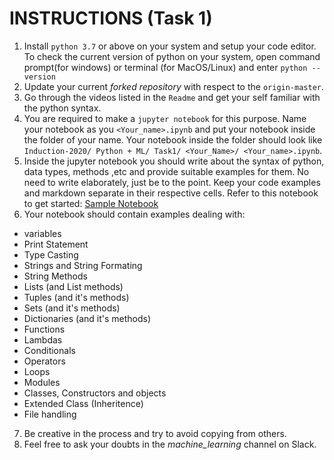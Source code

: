 # INSTRUCTIONS (Task 1)

1. Install `python 3.7` or above on your system and setup your code editor. To check the current version of python on your system, open command prompt(for windows) or terminal (for MacOS/Linux) and enter `python --version`
2. Update your current *forked repository* with respect to the `origin-master`.
3. Go through the videos listed in the `Readme` and get your self familiar with the python syntax.
4. You are required to make a `jupyter notebook` for this purpose. Name your notebook as you `<Your_name>.ipynb` and put your notebook inside the folder of your name. Your notebook inside the folder should look like `Induction-2020/ Python + ML/ Task1/ <Your_Name>/ <Your_name>.ipynb`.
5. Inside the jupyter notebook you should write about the syntax of python, data types, methods ,etc and provide suitable examples for them. No need to write elaborately, just be to the point. Keep your code examples and markdown separate in their respective cells.
Refer to this notebook to get started: <a href ="">Sample Notebook</a>
6. Your notebook should contain examples dealing with:
* variables
* Print Statement
* Type Casting
* Strings and String Formating
* String Methods
* Lists (and List methods)
* Tuples (and it's methods)
* Sets (and it's methods)
* Dictionaries (and it's methods)
* Functions
* Lambdas
* Conditionals
* Operators
* Loops
* Modules
* Classes, Constructors and objects
* Extended Class (Inheritence)
* File handling
  
7. Be creative in the process and try to avoid copying from others.
8. Feel free to ask your doubts in the *machine_learning* channel on Slack.
